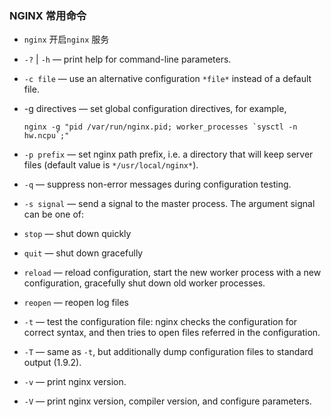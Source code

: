 ### NGINX 常用命令

- `nginx` 开启`nginx` 服务

- `-?` | `-h`   — print help for command-line parameters. 

- `-c file`   — use an alternative configuration `*file*` instead of a default file. 

- -g directives   — set global configuration directives, for example, 

  ```shell
  nginx -g "pid /var/run/nginx.pid; worker_processes `sysctl -n hw.ncpu`;"
  ```

- `-p prefix` — set nginx path prefix, i.e. a directory that will keep server files (default value is `*/usr/local/nginx*`).

- `-q` — suppress non-error messages during configuration testing.

-  `-s signal` — send a signal to the master process. The argument signal can be one of:

  - `stop` — shut down quickly
  - `quit` — shut down gracefully
  - `reload` — reload configuration, start the new worker process with a new configuration, gracefully shut down old worker processes.
  - `reopen` — reopen log files

- `-t` — test the configuration file: nginx checks the configuration for correct syntax, and then tries to open files referred in the configuration.

- `-T` — same as `-t`, but additionally dump configuration files to standard output (1.9.2).

- `-v` — print nginx version.

- `-V` — print nginx version, compiler version, and configure parameters.



